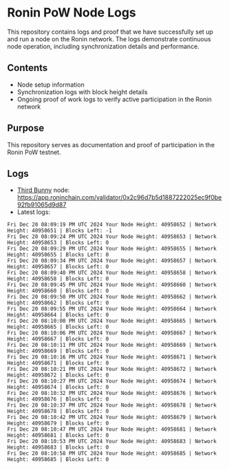 # Ronin PoW Node Logs

This repository contains logs and proof that we have successfully set up and run a node on the Ronin network. The logs demonstrate continuous node operation, including synchronization details and performance.

## Contents

- Node setup information
- Synchronization logs with block height details
- Ongoing proof of work logs to verify active participation in the Ronin network

## Purpose

This repository serves as documentation and proof of participation in the Ronin PoW testnet.

## Logs

- [Third Bunny](https://thirdbunny.xyz/) node: https://app.roninchain.com/validator/0x2c96d7b5d1887222025ec9f0be92fb91065d9d87
- Latest logs:
```
Fri Dec 20 08:09:19 PM UTC 2024 Your Node Height: 40958652 | Network Height: 40958651 | Blocks Left: -1
Fri Dec 20 08:09:24 PM UTC 2024 Your Node Height: 40958653 | Network Height: 40958653 | Blocks Left: 0
Fri Dec 20 08:09:29 PM UTC 2024 Your Node Height: 40958655 | Network Height: 40958655 | Blocks Left: 0
Fri Dec 20 08:09:34 PM UTC 2024 Your Node Height: 40958657 | Network Height: 40958657 | Blocks Left: 0
Fri Dec 20 08:09:40 PM UTC 2024 Your Node Height: 40958658 | Network Height: 40958658 | Blocks Left: 0
Fri Dec 20 08:09:45 PM UTC 2024 Your Node Height: 40958660 | Network Height: 40958660 | Blocks Left: 0
Fri Dec 20 08:09:50 PM UTC 2024 Your Node Height: 40958662 | Network Height: 40958662 | Blocks Left: 0
Fri Dec 20 08:09:55 PM UTC 2024 Your Node Height: 40958664 | Network Height: 40958664 | Blocks Left: 0
Fri Dec 20 08:10:00 PM UTC 2024 Your Node Height: 40958665 | Network Height: 40958665 | Blocks Left: 0
Fri Dec 20 08:10:06 PM UTC 2024 Your Node Height: 40958667 | Network Height: 40958667 | Blocks Left: 0
Fri Dec 20 08:10:11 PM UTC 2024 Your Node Height: 40958669 | Network Height: 40958669 | Blocks Left: 0
Fri Dec 20 08:10:16 PM UTC 2024 Your Node Height: 40958671 | Network Height: 40958671 | Blocks Left: 0
Fri Dec 20 08:10:21 PM UTC 2024 Your Node Height: 40958672 | Network Height: 40958672 | Blocks Left: 0
Fri Dec 20 08:10:27 PM UTC 2024 Your Node Height: 40958674 | Network Height: 40958674 | Blocks Left: 0
Fri Dec 20 08:10:32 PM UTC 2024 Your Node Height: 40958676 | Network Height: 40958676 | Blocks Left: 0
Fri Dec 20 08:10:37 PM UTC 2024 Your Node Height: 40958678 | Network Height: 40958678 | Blocks Left: 0
Fri Dec 20 08:10:42 PM UTC 2024 Your Node Height: 40958679 | Network Height: 40958679 | Blocks Left: 0
Fri Dec 20 08:10:47 PM UTC 2024 Your Node Height: 40958681 | Network Height: 40958681 | Blocks Left: 0
Fri Dec 20 08:10:53 PM UTC 2024 Your Node Height: 40958683 | Network Height: 40958683 | Blocks Left: 0
Fri Dec 20 08:10:58 PM UTC 2024 Your Node Height: 40958685 | Network Height: 40958685 | Blocks Left: 0
```

